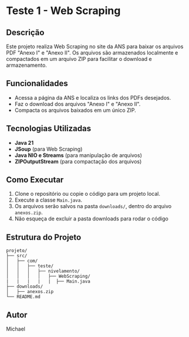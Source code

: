 # Teste 1 - Web Scraping

## Descrição
Este projeto realiza Web Scraping no site da ANS para baixar os arquivos PDF "Anexo I" e "Anexo II". Os arquivos são armazenados localmente e compactados em um arquivo ZIP para facilitar o download e armazenamento.

## Funcionalidades
- Acessa a página da ANS e localiza os links dos PDFs desejados.
- Faz o download dos arquivos "Anexo I" e "Anexo II".
- Compacta os arquivos baixados em um único ZIP.

## Tecnologias Utilizadas
- **Java 21**
- **JSoup** (para Web Scraping)
- **Java NIO e Streams** (para manipulação de arquivos)
- **ZIPOutputStream** (para compactação dos arquivos)

## Como Executar
1. Clone o repositório ou copie o código para um projeto local.
2. Execute a classe `Main.java`.
3. Os arquivos serão salvos na pasta `downloads/`, dentro do arquivo `anexos.zip`.
4. Não esqueça de excluir a pasta downloads para rodar o código

## Estrutura do Projeto
```
projeto/
├── src/
│   ├── com/
│   │   ├── teste/
│   │   │   ├── nivelamento/
│   │   │   │   ├── WebScraping/
|   |   |   |   |  ├── Main.java
├── downloads/
│   ├── anexos.zip
└── README.md
```

## Autor
Michael 
